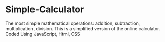 # Simple-Calculator
The most simple mathematical operations: addition, subtraction, multiplication, division. This is a simplified version of the online calculator.
Coded Using JavaScript, Html, CSS
